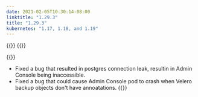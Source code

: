 ```yaml
---
date: 2021-02-05T10:30:14-08:00
linktitle: "1.29.3"
title: "1.29.3"
kubernetes: "1.17, 1.18, and 1.19"
---
```


{{<changes>}}
{{</changes>}}

{{<fixes>}}
* Fixed a bug that resulted in postgres connection leak, resultin in Admin Console being inaccessible.
* Fixed a bug that could cause Admin Console pod to crash when Velero backup objects don't have annoatations.
{{</fixes>}}
